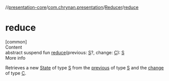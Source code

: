 //[presentation-core](../../../index.md)/[com.chrynan.presentation](../index.md)/[Reducer](index.md)/[reduce](reduce.md)



# reduce  
[common]  
Content  
abstract suspend fun [reduce](reduce.md)(previous: [S](index.md)?, change: [C](index.md)): [S](index.md)  
More info  


Retrieves a new [State](../-state/index.md) of type [S](index.md) from the [previous](../-state/index.md) of type [S](index.md) and the [change](reduce.md) of type [C](index.md).

  



